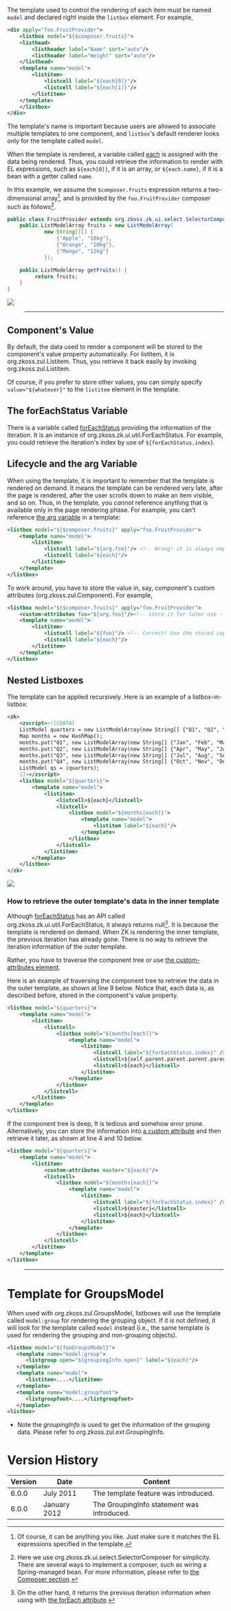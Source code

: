 

The template used to control the rendering of each item must be named
`model` and declared right inside the `listbox` element. For example,

``` xml
<div apply="foo.FruitProvider">
    <listbox model="${$composer.fruits}">
    <listhead>
        <listheader label="Name" sort="auto"/>
        <listheader label="Weight" sort="auto"/>
    </listhead>
    <template name="model">
        <listitem>
            <listcell label="${each[0]}"/>
            <listcell label="${each[1]}"/>
        </listitem>
    </template>
    </listbox>
</div>
```

The template's name is important because users are allowed to associate
multiple templates to one component, and `listbox`'s default renderer
looks only for the template called `model`.

When the template is rendered, a variable called
[each](ZUML_Reference/EL_Expressions/Implicit_Objects/each)
is assigned with the data being rendered. Thus, you could retrieve the
information to render with EL expressions, such as `${each[0]}`, if it
is an array, or `${each.name}`, if it is a bean with a getter called
`name`.

In this example, we assume the `$composer.fruits` expression returns a
two-dimensional array[^1], and is provided by the `foo.FruitProvider`
composer such as follows[^2].

``` java
public class FruitProvider extends org.zkoss.zk.ui.select.SelectorComposer {
    public ListModelArray fruits = new ListModelArray(
            new String[][] {
                {"Apple", "10kg"},
                {"Orange", "20kg"},
                {"Mango", "12kg"}
            });

    public ListModelArray getFruits() {
         return fruits;
    }
}
```

![]({{site.baseurl}}/zk_dev_ref/images/St201107-listbox.png‎)

> ------------------------------------------------------------------------
>
> <references/>

## Component's Value

By default, the data used to render a component will be stored to the
component's value property automatically. For listitem, it is
<javadoc method="setValue(T)">org.zkoss.zul.Listitem</javadoc>. Thus,
you retrieve it back easily by invoking
<javadoc method="getValue()">org.zkoss.zul.Listitem</javadoc>.

Of course, if you prefer to store other values, you can simply specify
`value="${whatever}"` to the `listitem` element in the template.

## The forEachStatus Variable

There is a variable called
[forEachStatus](ZUML_Reference/EL_Expressions/Implicit_Objects/forEachStatus)
providing the information of the iteration. It is an instance of
<javadoc type="interface">org.zkoss.zk.ui.util.ForEachStatus</javadoc>.
For example, you could retrieve the iteration's index by use of
`${forEachStatus.index}`.

## Lifecycle and the arg Variable

When using the template, it is important to remember that the template
is rendered on demand. It means the template can be rendered very late,
after the page is rendered, after the user scrolls down to make an item
visible, and so on. Thus, in the template, you *cannot* reference
anything that is available only in the page rendering phase. For
example, you can't reference [the arg
variable](ZUML_Reference/EL_Expressions/Implicit_Objects/arg)
in a template:

``` xml
<listbox model="${$composer.fruits}" apply="foo.FruitProvider">
    <template name="model">
        <listitem>
            <listcell label="${arg.foo}"/> <!-- Wrong! it is always empty -->
            <listcell label="${each}"/>
        </listitem>
    </template>
</listbox>
```

To work around, you have to store the value in, say, component's custom
attributes
(<javadoc method="getAttributes()" type="interface">org.zkoss.zul.Component</javadoc>).
For example,

``` xml
<listbox model="${$composer.fruits}" apply="foo.FruitProvider">
    <custom-attributes foo="${arg.foo}"/><!-- store it for later use -->
    <template name="model">
        <listitem>
            <listcell label="${foo}"/> <!-- Correct! Use the stored copy. -->
            <listcell label="${each}"/>
        </listitem>
    </template>
</listbox>
```

## Nested Listboxes

The template can be applied recursively. Here is an example of a
listbox-in-listbox:

``` xml
<zk>
    <zscript><![CDATA[
    ListModel quarters = new ListModelArray(new String[] {"Q1", "Q2", "Q3", "Q4"});
    Map months = new HashMap();
    months.put("Q1", new ListModelArray(new String[] {"Jan", "Feb", "Mar"}));
    months.put("Q2", new ListModelArray(new String[] {"Apr", "May", "Jun"}));
    months.put("Q3", new ListModelArray(new String[] {"Jul", "Aug", "Sep"})); 
    months.put("Q4", new ListModelArray(new String[] {"Oct", "Nov", "Dec"}));
    ListModel qs = (quarters);
    ]]></zscript>
    <listbox model="${quarters}">
        <template name="model">
            <listitem>
                <listcell>${each}</listcell>
                <listcell>
                    <listbox model="${months[each]}">
                        <template name="model">
                            <listitem label="${each}"/>
                        </template>
                    </listbox>
                </listcell>
            </listitem>
        </template>
    </listbox>
</zk>
```

![](images/St201107-listbox-in-listbox.png)


### How to retrieve the outer template's data in the inner template

Although
[forEachStatus](ZUML_Reference/EL_Expressions/Implicit_Objects/forEachStatus)
has an API called
<javadoc method="getPrevious()" type="interface">org.zkoss.zk.ui.util.ForEachStatus</javadoc>,
it always returns null[^3]. It is because the template is rendered on
demand. When ZK is rendering the inner template, the previous iteration
has already gone. There is no way to retrieve the iteration information
of the outer template.

Rather, you have to traverse the component tree or use [the
custom-attributes
element](ZUML_Reference/ZUML/Elements/custom-attributes).

Here is an example of traversing the component tree to retrieve the data
in the outer template, as shown at line 9 below. Notice that, each data
is, as described before, stored in the component's value property.

``` xml
<listbox model="${quarters}">
    <template name="model">
        <listitem>
            <listcell>
                <listbox model="${months[each]}">
                    <template name="model">
                        <listitem>
                            <listcell label="${forEachStatus.index}" />
                            <listcell>${self.parent.parent.parent.parent.parent.value}</listcell>
                            <listcell>${each}</listcell>
                        </listitem>
                    </template>
                </listbox>
            </listcell>
        </listitem>
    </template>
</listbox>
```

If the component tree is deep, It is tedious and somehow error prone.
Alternatively, you can store the information into [a custom
attribute](ZUML_Reference/ZUML/Elements/custom-attributes)
and then retrieve it later, as shown at line 4 and 10 below.

``` xml
<listbox model="${quarters}">
    <template name="model">
        <listitem>
            <custom-attributes master="${each}"/>
            <listcell>
                <listbox model="${months[each]}">
                    <template name="model">
                        <listitem>
                            <listcell label="${forEachStatus.index}" />
                            <listcell>${master}</listcell>
                            <listcell>${each}</listcell>
                        </listitem>
                    </template>
                </listbox>
            </listcell>
        </listitem>
    </template>
</listbox>
```

> ------------------------------------------------------------------------
>
> <references/>

# Template for GroupsModel

When used with
<javadoc type="interface">org.zkoss.zul.GroupsModel</javadoc>, listboxes
will use the template called `model:group` for rendering the grouping
object. If it is not defined, it will look for the template called
`model` instead (i.e., the same template is used for rendering the
grouping and non-grouping objects).

``` xml
<listbox model="${fooGroupsModel}">
   <template name="model:group">
      <listgroup open="${groupingInfo.open}" label="${each}"/>
   </template>
   <template name="model">
      <listitem>....</listitem>
   </template>
   <template name="model:groupfoot">
      <listgroupfoot>....</listgroupfoot>
   </template>
<listbox>
```

- Note the *groupingInfo* is used to get the information of the grouping
  data. Please refer to
  <javadoc>org.zkoss.zul.ext.GroupingInfo</javadoc>.

# Version History

| Version | Date         | Content                                    |
|---------|--------------|--------------------------------------------|
| 6.0.0   | July 2011    | The template feature was introduced.       |
| 6.0.0   | January 2012 | The GroupingInfo statement was introduced. |

[^1]: Of course, it can be anything you like. Just make sure it matches
    the EL expressions specified in the template.

[^2]: Here we use
    <javadoc>org.zkoss.zk.ui.select.SelectorComposer</javadoc> for
    simplicity. There are several ways to implement a composer, such as
    wiring a Spring-managed bean. For more information, please refer to
    [the Composer
    section](ZK_Developer's_Reference/MVC/Controller/Composer).

[^3]: On the other hand, it returns the previous iteration information
    when using with [the forEach
    attribute](ZUML_Reference/ZUML/Attributes/forEach).

